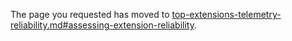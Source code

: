 
The page you requested has moved to [top-extensions-telemetry-reliability.md#assessing-extension-reliability](top-extensions-telemetry-reliability.md#assessing-extension-reliability).